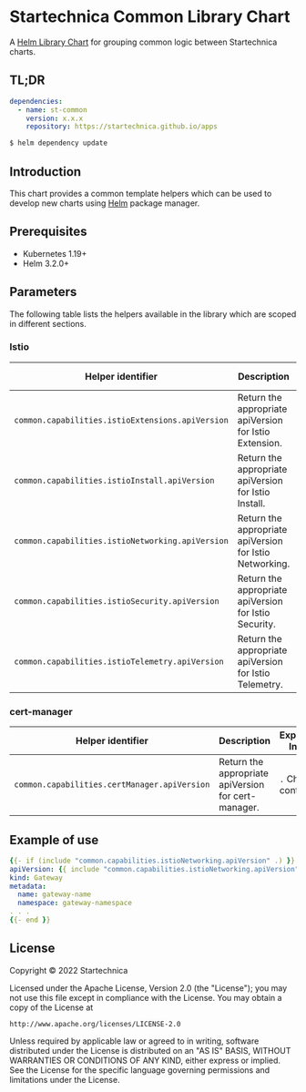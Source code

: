 # Startechnica Common Library Chart

A [Helm Library Chart](https://helm.sh/docs/topics/library_charts/#helm) for grouping common logic between Startechnica charts.

## TL;DR

```yaml
dependencies:
  - name: st-common
    version: x.x.x
    repository: https://startechnica.github.io/apps
```

```bash
$ helm dependency update
```

## Introduction

This chart provides a common template helpers which can be used to develop new charts using [Helm](https://helm.sh) package manager.

## Prerequisites

- Kubernetes 1.19+
- Helm 3.2.0+

## Parameters

The following table lists the helpers available in the library which are scoped in different sections.

### Istio

| Helper identifier                                 | Description                                                              | Expected Input    |
|---------------------------------------------------|--------------------------------------------------------------------------|-------------------|
| `common.capabilities.istioExtensions.apiVersion`  | Return the appropriate apiVersion for Istio Extension.                   | `.` Chart context |
| `common.capabilities.istioInstall.apiVersion`     | Return the appropriate apiVersion for Istio Install.                     | `.` Chart context |
| `common.capabilities.istioNetworking.apiVersion`  | Return the appropriate apiVersion for Istio Networking.                  | `.` Chart context |
| `common.capabilities.istioSecurity.apiVersion`    | Return the appropriate apiVersion for Istio Security.                    | `.` Chart context |
| `common.capabilities.istioTelemetry.apiVersion`   | Return the appropriate apiVersion for Istio Telemetry.                   | `.` Chart context |

### cert-manager

| Helper identifier                                 | Description                                                              | Expected Input    |
|---------------------------------------------------|--------------------------------------------------------------------------|-------------------|
| `common.capabilities.certManager.apiVersion`      | Return the appropriate apiVersion for cert-manager.                      | `.` Chart context |

## Example of use

```yaml
{{- if (include "common.capabilities.istioNetworking.apiVersion" .) }}
apiVersion: {{ include "common.capabilities.istioNetworking.apiVersion" . }}
kind: Gateway
metadata:
  name: gateway-name
  namespace: gateway-namespace
. . .
{{- end }}
```

## License

Copyright &copy; 2022 Startechnica

Licensed under the Apache License, Version 2.0 (the "License");
you may not use this file except in compliance with the License.
You may obtain a copy of the License at

    http://www.apache.org/licenses/LICENSE-2.0

Unless required by applicable law or agreed to in writing, software
distributed under the License is distributed on an "AS IS" BASIS,
WITHOUT WARRANTIES OR CONDITIONS OF ANY KIND, either express or implied.
See the License for the specific language governing permissions and
limitations under the License.
